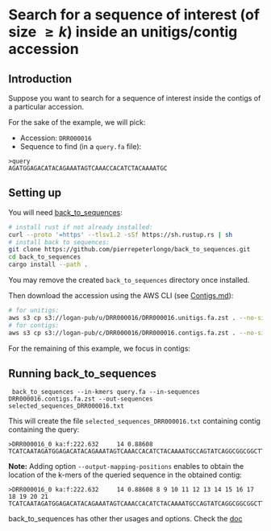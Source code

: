 # Search for a sequence of interest (of size $\geq k$) inside an unitigs/contig accession

## Introduction

Suppose you want to search for a sequence of interest inside the contigs of a particular accession.

For the sake of the example, we will pick:

* Accession: `DRR000016`
* Sequence to find (in a `query.fa` file):
```
>query
AGATGGAGACATACAGAAATAGTCAAACCACATCTACAAAATGC
```

## Setting up

You will need [back_to_sequences](https://github.com/pierrepeterlongo/back_to_sequences):

```bash
# install rust if not already installed:
curl --proto '=https' --tlsv1.2 -sSf https://sh.rustup.rs | sh
# install back to sequences:
git clone https://github.com/pierrepeterlongo/back_to_sequences.git
cd back_to_sequences
cargo install --path .
```
You may remove the created `back_to_sequences` directory once installed.

Then download the accession using the AWS CLI (see [Contigs.md](Contigs.md)): 

```bash
# for unitigs: 
aws s3 cp s3://logan-pub/u/DRR000016/DRR000016.unitigs.fa.zst . --no-sign-request
# for contigs: 
aws s3 cp s3://logan-pub/c/DRR000016/DRR000016.contigs.fa.zst . --no-sign-request
```

For the remaining of this example, we focus in contigs: 

## Running back_to_sequences

```
 back_to_sequences --in-kmers query.fa --in-sequences  DRR000016.contigs.fa.zst --out-sequences selected_sequences_DRR000016.txt
```

This will create the file `selected_sequences_DRR000016.txt` containing  contig containing the query:

```
>DRR000016_0 ka:f:222.632     14 0.88608 
TCATCAATAGATGGAGACATACAGAAATAGTCAAACCACATCTACAAAATGCCAGTATCAGGCGGCGGCTTCGAAGCCAA...
```

**Note:** Adding option `--output-mapping-positions` enables to obtain the location of the k-mers of the queried sequence in the obtained contig:

```
>DRR000016_0 ka:f:222.632     14 0.88608 8 9 10 11 12 13 14 15 16 17 18 19 20 21
TCATCAATAGATGGAGACATACAGAAATAGTCAAACCACATCTACAAAATGCCAGTATCAGGCGGCGGCTTCGAAGCCAA...
```

back_to_sequences has other ther usages and options. Check the [doc](https://b2s-doc.readthedocs.io/en/latest/index.html)
